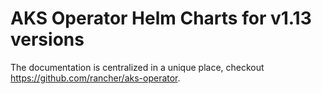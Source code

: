 # AKS Operator Helm Charts for v1.13 versions
The documentation is centralized in a unique place, checkout https://github.com/rancher/aks-operator.
